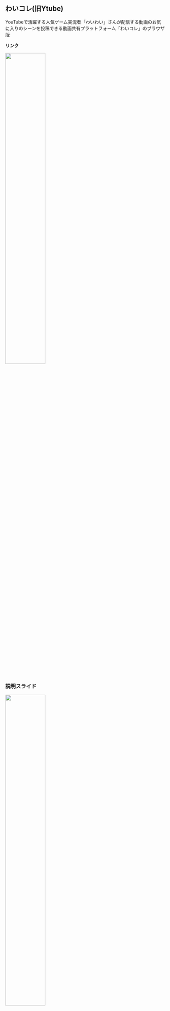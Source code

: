 ## わいコレ(旧Ytube)

YouTubeで活躍する人気ゲーム実況者「わいわい」さんが配信する動画のお気に入りのシーンを投稿できる動画共有プラットフォーム「わいコレ」のブラウザ版

**リンク**

[<img src=https://user-images.githubusercontent.com/24749358/108679763-5a5f3100-7530-11eb-9b1f-eb92f2e58425.png  width=50%>](https://yy-tube.com/)

### 説明スライド

<img src=https://user-images.githubusercontent.com/24749358/108680189-e4a79500-7530-11eb-8fae-4b20039bb454.png  width=50%>

### 構成

<img src=https://user-images.githubusercontent.com/24749358/108680431-34865c00-7531-11eb-8bb4-59ddf481729e.png  width=50%>
